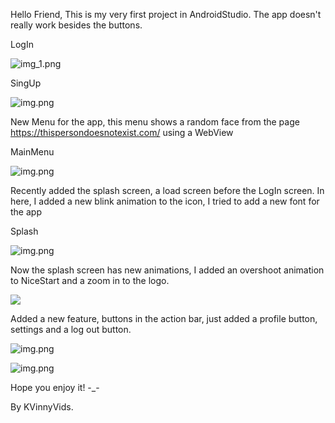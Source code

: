 Hello Friend,
This is my very first project in AndroidStudio.
The app doesn't really work besides the buttons.

LogIn

![img_1.png](ImgApp/LogIn.png)



SingUp

![img.png](ImgApp/SingUp.png)

New Menu for the app, this menu shows a random face from the page https://thispersondoesnotexist.com/ using a WebView

MainMenu

![img.png](ImgApp/MainMenu.png)


Recently added the splash screen, a load screen before the LogIn screen.
In here, I added a new blink animation to the icon, I tried to add a new font for the app

Splash

![img.png](ImgApp/Splash.png)

Now the splash screen has new animations, I added an overshoot animation to NiceStart and a zoom in to the logo.

![](ImgApp/Splash.gif)

Added a new feature, buttons in the action bar, just added a profile button, settings and a log out button.

![img.png](ImgApp/Action_bar.png)

![img.png](ImgApp/Action_bar_settings.png)

Hope you enjoy it! -_-

By KVinnyVids.